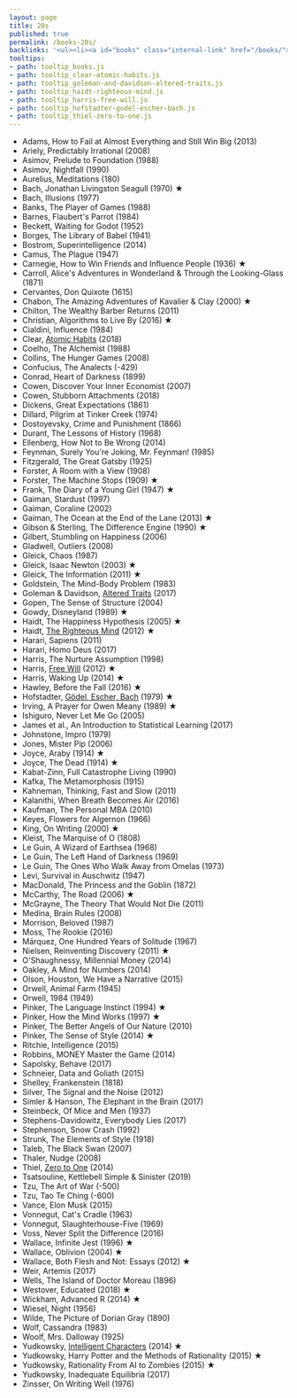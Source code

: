 ```yaml
---
layout: page
title: 20s
published: true
permalink: /books-20s/
backlinks: '<ul><li><a id="books" class="internal-link" href="/books/">Books</a></li></ul>'
tooltips: 
- path: tooltip_books.js
- path: tooltip_clear-atomic-habits.js
- path: tooltip_goleman-and-davidson-altered-traits.js
- path: tooltip_haidt-righteous-mind.js
- path: tooltip_harris-free-will.js
- path: tooltip_hofstadter-godel-escher-bach.js
- path: tooltip_thiel-zero-to-one.js
---
```


* Adams, How to Fail at Almost Everything and Still Win Big (2013)
* Ariely, Predictably Irrational (2008)
* Asimov, Prelude to Foundation (1988)
* Asimov, Nightfall (1990)
* Aurelius, Meditations (180)
* Bach, Jonathan Livingston Seagull (1970) ★
* Bach, Illusions (1977)
* Banks, The Player of Games (1988)
* Barnes, Flaubert's Parrot (1984)
* Beckett, Waiting for Godot (1952)
* Borges, The Library of Babel (1941)
* Bostrom, Superintelligence (2014)
* Camus, The Plague (1947)
* Carnegie, How to Win Friends and Influence People (1936) ★
* Carroll, Alice's Adventures in Wonderland & Through the Looking-Glass (1871)
* Cervantes, Don Quixote (1615)
* Chabon, The Amazing Adventures of Kavalier & Clay (2000) ★
* Chilton, The Wealthy Barber Returns (2011)
* Christian, Algorithms to Live By (2016) ★
* Cialdini, Influence (1984)
* Clear, <a id="clear-atomic-habits" class="internal-link" href="/clear-atomic-habits/">Atomic Habits</a> (2018)
* Coelho, The Alchemist (1988)
* Collins, The Hunger Games (2008)
* Confucius, The Analects (-429)
* Conrad, Heart of Darkness (1899)
* Cowen, Discover Your Inner Economist (2007)
* Cowen, Stubborn Attachments (2018)
* Dickens, Great Expectations (1861)
* Dillard, Pilgrim at Tinker Creek (1974)
* Dostoyevsky, Crime and Punishment (1866)
* Durant, The Lessons of History (1968)
* Ellenberg, How Not to Be Wrong (2014)
* Feynman, Surely You're Joking, Mr. Feynman! (1985)
* Fitzgerald, The Great Gatsby (1925)
* Forster, A Room with a View (1908)
* Forster, The Machine Stops (1909) ★
* Frank, The Diary of a Young Girl (1947) ★
* Gaiman, Stardust (1997)
* Gaiman, Coraline (2002)
* Gaiman, The Ocean at the End of the Lane (2013) ★
* Gibson & Sterling, The Difference Engine (1990) ★
* Gilbert, Stumbling on Happiness (2006)
* Gladwell, Outliers (2008)
* Gleick, Chaos (1987)
* Gleick, Isaac Newton (2003) ★
* Gleick, The Information (2011) ★
* Goldstein, The Mind-Body Problem (1983)
* Goleman & Davidson, <a id="goleman-and-davidson-altered-traits" class="internal-link" href="/goleman-and-davidson-altered-traits/">Altered Traits</a> (2017)
* Gopen, The Sense of Structure (2004)
* Gowdy, Disneyland (1989) ★
* Haidt, The Happiness Hypothesis (2005) ★
* Haidt, <a id="haidt-righteous-mind" class="internal-link" href="/haidt-righteous-mind/">The Righteous Mind</a> (2012) ★
* Harari, Sapiens (2011)
* Harari, Homo Deus (2017)
* Harris, The Nurture Assumption (1998)
* Harris, <a id="harris-free-will" class="internal-link" href="/harris-free-will/">Free Will</a> (2012) ★
* Harris, Waking Up (2014) ★
* Hawley, Before the Fall (2016) ★
* Hofstadter, <a id="hofstadter-godel-escher-bach" class="internal-link" href="/hofstadter-godel-escher-bach/">Gödel, Escher, Bach</a> (1979) ★
* Irving, A Prayer for Owen Meany (1989) ★
* Ishiguro, Never Let Me Go (2005)
* James et al., An Introduction to Statistical Learning (2017)
* Johnstone, Impro (1979)
* Jones, Mister Pip (2006)
* Joyce, Araby (1914) ★
* Joyce, The Dead (1914) ★
* Kabat-Zinn, Full Catastrophe Living (1990)
* Kafka, The Metamorphosis (1915)
* Kahneman, Thinking, Fast and Slow (2011)
* Kalanithi, When Breath Becomes Air (2016)
* Kaufman, The Personal MBA (2010)
* Keyes, Flowers for Algernon (1966)
* King, On Writing (2000) ★
* Kleist, The Marquise of O (1808)
* Le Guin, A Wizard of Earthsea (1968)
* Le Guin, The Left Hand of Darkness (1969)
* Le Guin, The Ones Who Walk Away from Omelas (1973)
* Levi, Survival in Auschwitz (1947)
* MacDonald, The Princess and the Goblin (1872)
* McCarthy, The Road (2006) ★
* McGrayne, The Theory That Would Not Die (2011)
* Medina, Brain Rules (2008)
* Morrison, Beloved (1987)
* Moss, The Rookie (2016)
* Márquez, One Hundred Years of Solitude (1967)
* Nielsen, Reinventing Discovery (2011) ★
* O'Shaughnessy, Millennial Money (2014)
* Oakley, A Mind for Numbers (2014)
* Olson, Houston, We Have a Narrative (2015)
* Orwell, Animal Farm (1945)
* Orwell, 1984 (1949)
* Pinker, The Language Instinct (1994) ★
* Pinker, How the Mind Works (1997) ★
* Pinker, The Better Angels of Our Nature (2010)
* Pinker, The Sense of Style (2014) ★
* Ritchie, Intelligence (2015)
* Robbins, MONEY Master the Game (2014)
* Sapolsky, Behave (2017)
* Schneier, Data and Goliath (2015)
* Shelley, Frankenstein (1818)
* Silver, The Signal and the Noise (2012)
* Simler & Hanson, The Elephant in the Brain (2017)
* Steinbeck, Of Mice and Men (1937)
* Stephens-Davidowitz, Everybody Lies (2017)
* Stephenson, Snow Crash (1992)
* Strunk, The Elements of Style (1918)
* Taleb, The Black Swan (2007)
* Thaler, Nudge (2008)
* Thiel, <a id="thiel-zero-to-one" class="internal-link" href="/thiel-zero-to-one/">Zero to One</a> (2014)
* Tsatsouline, Kettlebell Simple & Sinister (2019)
* Tzu, The Art of War (-500)
* Tzu, Tao Te Ching (-600)
* Vance, Elon Musk (2015)
* Vonnegut, Cat's Cradle (1963)
* Vonnegut, Slaughterhouse-Five (1969)
* Voss, Never Split the Difference (2016)
* Wallace, Infinite Jest (1996) ★
* Wallace, Oblivion (2004) ★
* Wallace, Both Flesh and Not: Essays (2012) ★
* Weir, Artemis (2017)
* Wells, The Island of Doctor Moreau (1896)
* Westover, Educated (2018) ★
* Wickham, Advanced R (2014) ★
* Wiesel, Night (1956)
* Wilde, The Picture of Dorian Gray (1890)
* Wolf, Cassandra (1983)
* Woolf, Mrs. Dalloway (1925)
* Yudkowsky, [Intelligent Characters](https://yudkowsky.tumblr.com/writing) (2014) ★
* Yudkowsky, Harry Potter and the Methods of Rationality (2015) ★
* Yudkowsky, Rationality From AI to Zombies (2015) ★
* Yudkowsky, Inadequate Equilibria (2017)
* Zinsser, On Writing Well (1976)
